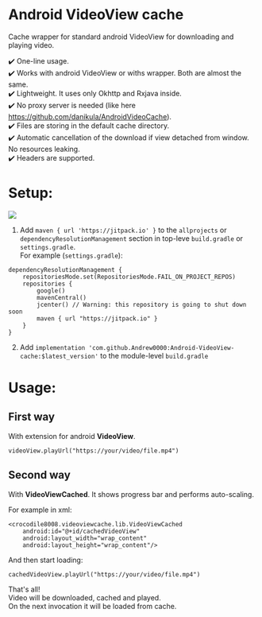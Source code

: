 # Android VideoView cache  
Cache wrapper for standard android VideoView for downloading and playing video.

✔️ One-line usage.  
✔️ Works with android VideoView or withs wrapper. Both are almost the same.  
✔️ Lightweight. It uses only Okhttp and Rxjava inside.  
✔️ No proxy server is needed (like here https://github.com/danikula/AndroidVideoCache).  
✔️ Files are storing in the default cache directory.  
✔️ Automatic cancellation of the download if view detached from window. No resources leaking.  
✔️ Headers are supported.  

# Setup:  

[![](https://jitpack.io/v/Andrew0000/Android-VideoView-cache.svg)](https://jitpack.io/#Andrew0000/Android-VideoView-cache)

1. Add `maven { url 'https://jitpack.io' }` to the `allprojects` or `dependencyResolutionManagement` section in top-leve `build.gradle` or `settings.gradle`.  
For example (`settings.gradle`):
```
dependencyResolutionManagement {
    repositoriesMode.set(RepositoriesMode.FAIL_ON_PROJECT_REPOS)
    repositories {
        google()
        mavenCentral()
        jcenter() // Warning: this repository is going to shut down soon
        maven { url "https://jitpack.io" }
    }
}
```
2. Add `implementation 'com.github.Andrew0000:Android-VideoView-cache:$latest_version'` to the module-level `build.gradle`

# Usage:

## First way  
With extension for android **VideoView**.

```
videoView.playUrl("https://your/video/file.mp4")
```


## Second way  
With **VideoViewCached**. It shows progress bar and performs auto-scaling. 

For example in xml:  

```
<crocodile8008.videoviewcache.lib.VideoViewCached
    android:id="@+id/cachedVideoView"
    android:layout_width="wrap_content"
    android:layout_height="wrap_content"/>
```

And then start loading:
```
cachedVideoView.playUrl("https://your/video/file.mp4")
```
That's all!  
Video will be downloaded, cached and played.  
On the next invocation it will be loaded from cache.  
